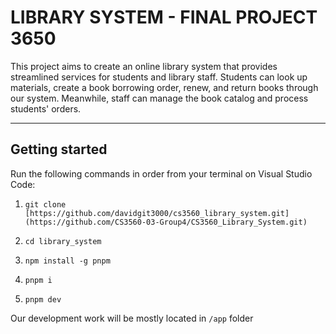 # LIBRARY SYSTEM - FINAL PROJECT 3650

This project aims to create an online library system that provides streamlined services for students and library staff. Students can look up materials, create a book borrowing order, renew, and return books through our system. Meanwhile, staff can manage the book catalog and process students' orders.

---

## Getting started

Run the following commands in order from your terminal on Visual Studio Code:

1. `git clone [https://github.com/davidgit3000/cs3560_library_system.git](https://github.com/CS3560-03-Group4/CS3560_Library_System.git)`

2. `cd library_system`

3. `npm install -g pnpm`

4. `pnpm i`

5. `pnpm dev`

Our development work will be mostly located in `/app` folder
